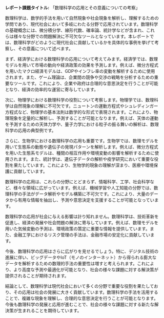 **レポート課題タイトル:** 「数理科学の応用とその意義についての考察」

数理科学は、数学的手法を用いて自然現象や社会現象を解析し、理解するための学問であり、現代社会において多岐にわたる分野で応用されています。数理科学の基礎概念には、微分積分学、線形代数、確率論、統計学などが含まれ、これらは様々な分野での問題解決に不可欠なツールとなっています。本レポートでは、数理科学がどのように現代社会に貢献しているかを具体的な事例を挙げて考察し、その意義について述べます。

まず、経済学における数理科学の応用について考えてみます。経済学では、数理モデルを用いて市場の動向や経済政策の効果を予測します。例えば、微分方程式を用いたマクロ経済モデルは、GDPやインフレ率の変動を解析するために使用されます。また、ゲーム理論は、企業間の競争や交渉の戦略を分析するための重要なツールです。これにより、企業や政府は合理的な意思決定を行うことが可能となり、経済の効率的な運営に寄与しています。

次に、物理学における数理科学の役割について考察します。物理学では、数理科学は自然現象の理解に不可欠です。ニュートンの運動方程式やシュレディンガー方程式など、物理学の基本法則は数学的な形式で表現されます。これにより、物理現象を定量的に解析し、予測することが可能となります。例えば、天体の運動を予測するための天体力学や、量子力学における粒子の振る舞いの解析は、数理科学の応用の典型例です。

さらに、生物学における数理科学の応用も重要です。生物学では、数理モデルを用いて生態系の動態や遺伝子の発現パターンを解析します。例えば、微分方程式を用いた生態系モデルは、種間の相互作用や環境変動の影響を解析するために使用されます。また、統計学は、遺伝子データの解析や疫学研究において重要な役割を果たしています。これにより、生物学的現象の理解が深まり、医療や環境保護に貢献しています。

数理科学の応用は、これらの分野にとどまらず、情報科学、工学、社会科学など、様々な領域に広がっています。例えば、機械学習や人工知能の分野では、数理科学の手法がデータ解析やモデル構築に不可欠です。これにより、大量のデータから有用な情報を抽出し、予測や意思決定を支援することが可能となっています。

数理科学の応用が社会に与える影響は計り知れません。数理科学は、技術革新を促進し、経済の発展や社会問題の解決に寄与しています。例えば、数理モデルを用いた気候変動の予測は、環境政策の策定に重要な情報を提供しています。また、金融工学におけるリスク管理の手法は、金融市場の安定化に貢献しています。

今後、数理科学の応用はさらに広がりを見せるでしょう。特に、デジタル技術の進展に伴い、ビッグデータやIoT（モノのインターネット）から得られる膨大なデータを解析するための数理的手法の重要性は増すと考えられます。これにより、より高度な予測や最適化が可能となり、社会の様々な課題に対する解決策が提供されることが期待されます。

結論として、数理科学は現代社会において多くの分野で重要な役割を果たしており、その応用は社会の発展に大きく貢献しています。数理科学の手法を活用することで、複雑な現象を理解し、合理的な意思決定を行うことが可能となります。今後も数理科学の発展と応用が進むことで、社会の様々な課題に対する新たな解決策が生まれることを期待しています。